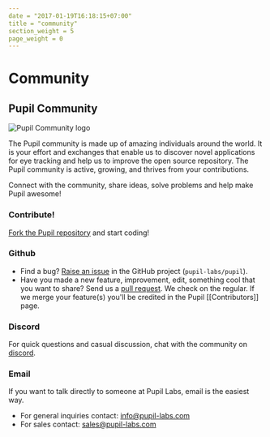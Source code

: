 ```yaml
---
date = "2017-01-19T16:18:15+07:00"
title = "community"
section_weight = 5
page_weight = 0
---
```


# Community

## Pupil Community

<img class="img-xs" src="../../images/icons/Pupil_Logo_wiki-02.webp" alt="Pupil Community logo" >

The Pupil community is made up of amazing individuals around the world.  It is your effort and exchanges that enable us to discover novel applications for eye tracking and help us to improve the open source repository.  The Pupil community is active, growing, and thrives from your contributions.

Connect with the community, share ideas, solve problems and help make Pupil awesome!

### Contribute!

[Fork the Pupil repository][fork] and start coding!

### Github

* Find a bug?  [Raise an issue][issue] in the GitHub project (`pupil-labs/pupil`).
* Have you made a new feature, improvement, edit, something cool that you want to share? Send us a [pull request][pull].  We check on the regular.  If we merge your feature(s) you'll be credited in the Pupil [[Contributors]] page.

### Discord
For quick questions and casual discussion, chat with the community on [discord](https://discord.gg/gKmmGqy).

### Email

If you want to talk directly to someone at Pupil Labs, email is the easiest way.

* For general inquiries contact: <info@pupil-labs.com>
* For sales contact: <sales@pupil-labs.com>

[issue]: https://github.com/pupil-labs/pupil/issues
[fork]: https://github.com/pupil-labs/pupil/fork
[pull]: https://github.com/pupil-labs/pupil/pulls

